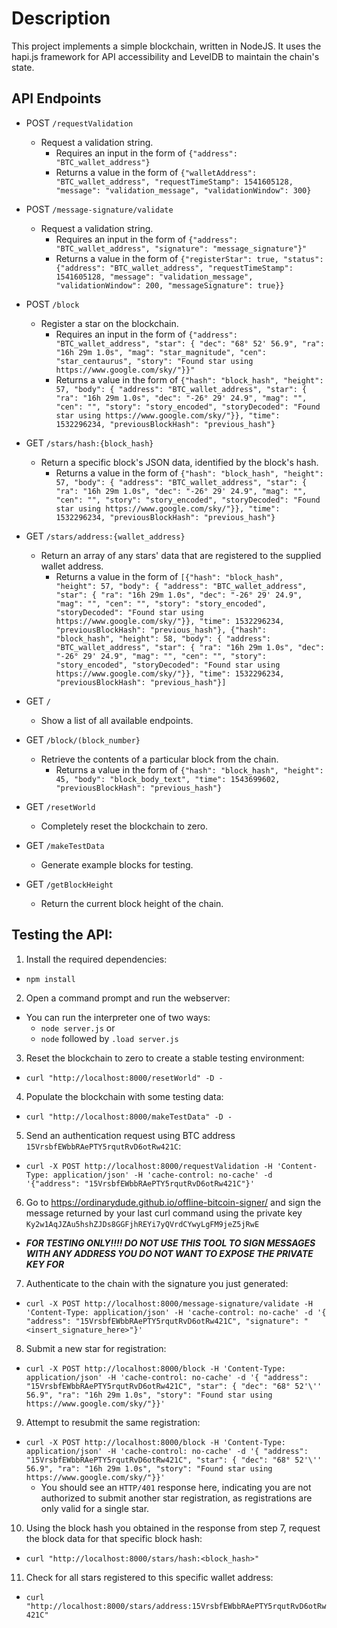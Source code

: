 # Description

This project implements a simple blockchain, written in NodeJS. It uses the hapi.js framework for API accessibility and LevelDB to maintain the chain's state.

## API Endpoints

 * POST `/requestValidation`
   * Request a validation string.
     * Requires an input in the form of `{"address": "BTC_wallet_address"}`
     * Returns a value in the form of `{"walletAddress": "BTC_wallet_address", "requestTimeStamp": 1541605128, "message": "validation_message", "validationWindow": 300}`

 * POST `/message-signature/validate`
   * Request a validation string.
     * Requires an input in the form of `{"address": "BTC_wallet_address", "signature": "message_signature"}"`
     * Returns a value in the form of `{"registerStar": true, "status": {"address": "BTC_wallet_address", "requestTimeStamp": 1541605128, "message": "validation_message", "validationWindow": 200, "messageSignature": true}}`

 * POST `/block`
   * Register a star on the blockchain.
     * Requires an input in the form of `{"address": "BTC_wallet_address", "star": { "dec": "68° 52' 56.9", "ra": "16h 29m 1.0s", "mag": "star_magnitude", "cen": "star_centaurus", "story": "Found star using https://www.google.com/sky/"}}"`
     * Returns a value in the form of `{"hash": "block_hash", "height": 57, "body": { "address": "BTC_wallet_address", "star": { "ra": "16h 29m 1.0s", "dec": "-26° 29' 24.9", "mag": "", "cen": "", "story": "story_encoded", "storyDecoded": "Found star using https://www.google.com/sky/"}}, "time": 1532296234, "previousBlockHash": "previous_hash"}` 

 * GET `/stars/hash:{block_hash}`
   * Return a specific block's JSON data, identified by the block's hash.
     * Returns a value in the form of `{"hash": "block_hash", "height": 57, "body": { "address": "BTC_wallet_address", "star": { "ra": "16h 29m 1.0s", "dec": "-26° 29' 24.9", "mag": "", "cen": "", "story": "story_encoded", "storyDecoded": "Found star using https://www.google.com/sky/"}}, "time": 1532296234, "previousBlockHash": "previous_hash"}`

 * GET `/stars/address:{wallet_address}`
   * Return an array of any stars' data that are registered to the supplied wallet address.
     * Returns a value in the form of `[{"hash": "block_hash", "height": 57, "body": { "address": "BTC_wallet_address", "star": { "ra": "16h 29m 1.0s", "dec": "-26° 29' 24.9", "mag": "", "cen": "", "story": "story_encoded", "storyDecoded": "Found star using https://www.google.com/sky/"}}, "time": 1532296234, "previousBlockHash": "previous_hash"}, {"hash": "block_hash", "height": 58, "body": { "address": "BTC_wallet_address", "star": { "ra": "16h 29m 1.0s", "dec": "-26° 29' 24.9", "mag": "", "cen": "", "story": "story_encoded", "storyDecoded": "Found star using https://www.google.com/sky/"}}, "time": 1532296234, "previousBlockHash": "previous_hash"}]`

 * GET `/`
   * Show a list of all available endpoints.

 * GET `/block/(block_number}`
   * Retrieve the contents of a particular block from the chain.
     * Returns a value in the form of `{"hash": "block_hash", "height": 45, "body": "block_body_text", "time": 1543699602, "previousBlockHash": "previous_hash"}`

 * GET `/resetWorld`
   * Completely reset the blockchain to zero.

 * GET `/makeTestData`
   * Generate example blocks for testing.

 * GET `/getBlockHeight`
    * Return the current block height of the chain.

## Testing the API:

 1. Install the required dependencies:
   * `npm install`

 2. Open a command prompt and run the webserver:
   * You can run the interpreter one of two ways:
     * `node server.js` or 
     * `node` followed by `.load server.js`

 3. Reset the blockchain to zero to create a stable testing environment:
   * `curl "http://localhost:8000/resetWorld" -D - `

 4. Populate the blockchain with some testing data:
   * `curl "http://localhost:8000/makeTestData" -D - `

 5. Send an authentication request using BTC address `15VrsbfEWbbRAePTY5rqutRvD6otRw421C`:
   * `curl -X POST http://localhost:8000/requestValidation -H 'Content-Type: application/json' -H 'cache-control: no-cache' -d '{"address": "15VrsbfEWbbRAePTY5rqutRvD6otRw421C"}'`

 6. Go to https://ordinarydude.github.io/offline-bitcoin-signer/ and sign the message returned by your last curl command using the private key `Ky2w1AqJZAu5hshZJDs8GGFjhREYi7yQVrdCYwyLgFM9jeZ5jRwE`
   * ***FOR TESTING ONLY!!!! DO NOT USE THIS TOOL TO SIGN MESSAGES WITH ANY ADDRESS YOU DO NOT WANT TO EXPOSE THE PRIVATE KEY FOR***

 7. Authenticate to the chain with the signature you just generated:
   * `curl -X POST http://localhost:8000/message-signature/validate -H 'Content-Type: application/json' -H 'cache-control: no-cache' -d '{ "address": "15VrsbfEWbbRAePTY5rqutRvD6otRw421C", "signature": "<insert_signature_here>"}'`

 8. Submit a new star for registration:
   * `curl -X POST http://localhost:8000/block -H 'Content-Type: application/json' -H 'cache-control: no-cache' -d '{ "address": "15VrsbfEWbbRAePTY5rqutRvD6otRw421C", "star": { "dec": "68° 52'\'' 56.9", "ra": "16h 29m 1.0s", "story": "Found star using https://www.google.com/sky/"}}'`

 9. Attempt to resubmit the same registration:
   * `curl -X POST http://localhost:8000/block -H 'Content-Type: application/json' -H 'cache-control: no-cache' -d '{ "address": "15VrsbfEWbbRAePTY5rqutRvD6otRw421C", "star": { "dec": "68° 52'\'' 56.9", "ra": "16h 29m 1.0s", "story": "Found star using https://www.google.com/sky/"}}'`
     * You should see an `HTTP/401` response here, indicating you are not authorized to submit another star registration, as registrations are only valid for a single star.

 10. Using the block hash you obtained in the response from step 7, request the block data for that specific block hash:
   * `curl "http://localhost:8000/stars/hash:<block_hash>"`

 11. Check for all stars registered to this specific wallet address:
   * `curl "http://localhost:8000/stars/address:15VrsbfEWbbRAePTY5rqutRvD6otRw421C"`
